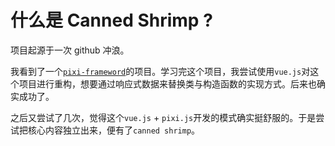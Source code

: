 # 什么是 Canned Shrimp ?

项目起源于一次 github 冲浪。

我看到了一个[`pixi-frameword`](https://github.com/Hafaux/pixi-framework)的项目。学习完这个项目，我尝试使用`vue.js`对这个项目进行重构，想要通过响应式数据来替换类与构造函数的实现方式。后来也确实成功了。

之后又尝试了几次，觉得这个`vue.js` + `pixi.js`开发的模式确实挺舒服的。于是尝试把核心内容独立出来，便有了`canned shrimp`。
